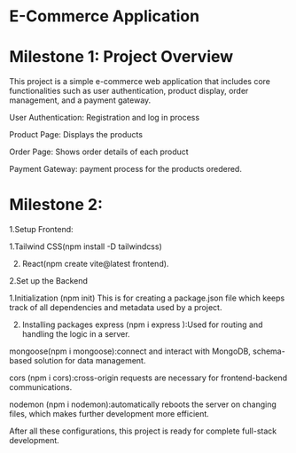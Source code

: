 # E-Commerce Application

# Milestone 1: Project Overview

This project is a simple e-commerce web application that includes core functionalities such as user authentication, product display, order management, and a payment gateway.

User Authentication:
Registration and log in process

Product Page:
Displays the products

Order Page:
Shows order details of each product

Payment Gateway:
payment process for the products oredered.

# Milestone 2:
1.Setup Frontend:

1.Tailwind CSS(npm install -D tailwindcss)

2. React(npm create vite@latest frontend).

2.Set up the Backend

1.Initialization (npm init)
This is for creating a package.json file which keeps track of all dependencies and metadata used by a project.

2. Installing packages
express (npm i express ):Used for routing and handling the logic in a server.

mongoose(npm i mongoose):connect and interact with MongoDB, schema-based solution for data management.

cors (npm i cors):cross-origin requests are necessary for frontend-backend communications.

nodemon (npm i nodemon):automatically reboots the server on changing files, which makes further development more efficient.

After all these configurations, this project is ready for complete full-stack development.